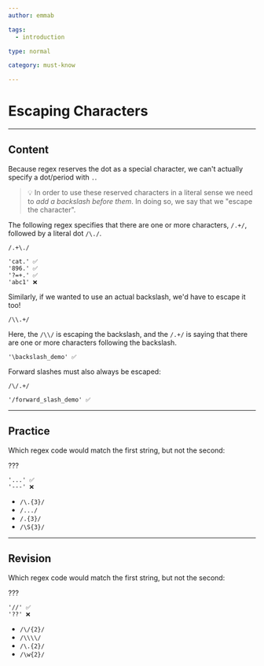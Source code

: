 ```yaml
---
author: emmab

tags:
  - introduction

type: normal

category: must-know

---
```

# Escaping Characters

---
## Content

Because regex reserves the dot as a special character, we can't actually specify a dot/period with `.`.

> 💡 In order to use these reserved characters in a literal sense we need to *add a backslash before them*. In doing so, we say that we "escape the character".

The following regex specifies that there are one or more characters, `/.+/`, followed by a literal dot `/\./`.

`/.+\./`

```
'cat.' ✅	
'896.' ✅
'?=+.' ✅
'abc1' ❌
```

Similarly, if we wanted to use an actual backslash, we'd have to escape it too!

`/\\.+/`

Here, the `/\\/` is escaping the backslash, and the `/.+/` is saying that there are one or more characters following the backslash.

```
'\backslash_demo' ✅
```

Forward slashes must also always be escaped:

`/\/.+/`

```
'/forward_slash_demo' ✅
```

---
## Practice

Which regex code would match the first string, but not the second:

???

```
'...' ✅
'---' ❌
```

* `/\.{3}/`
* `/.../`
* `/.{3}/`
* `/\S{3}/`

---
## Revision

Which regex code would match the first string, but not the second:

???

```
'//' ✅
'??' ❌
```

* `/\/{2}/`
* `/\\\\/`
* `/\.{2}/`
* `/\w{2}/`
